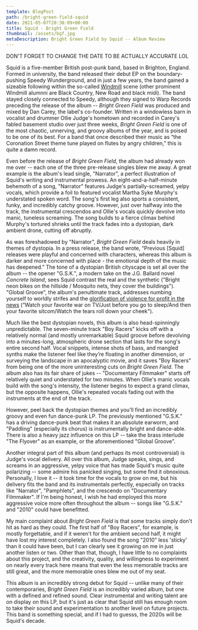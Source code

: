 ```yaml
---
template: BlogPost
path: /bright-green-field-squid
date: 2021-05-07T20:38:09+00:00
title: Squid - Bright Green Field
thumbnail: /assets/bgf.jpg
metaDescription: Bright Green Field by Squid -- Album Review
---
```

DON'T FORGET TO CHANGE THE DATE TO BE ACTUALLY ACCURATE LOL
<br/>

Squid is a five-member British post-punk band, based in Brighton, England. Formed in university, the band released their debut EP on the boundary-pushing Speedy Wunderground, and in just a few years, the band gained a sizeable following within the so-called [Windmill](https://en.wikipedia.org/wiki/The_Windmill,_Brixton) scene (other prominent Windmill alumnni are Black Country, New Road and black midi). The band stayed closely connected to Speedy, although they signed to Warp Records preceding the release of the album -- *Bright Green Field* was produced and mixed by Dan Carey, the label's co-founder. Written in a windowless barn in vocalist and drummer Ollie Judge's hometown and recorded in Carey's fabled basement studio over just three weeks, *Bright Green Field* is one of the most chaotic, unnerving, and groovy albums of the year, and is poised to be one of its best. For a band that once described their music as “the Coronation Street theme tune played on flutes by angry children,” this is quite a damn record. 
<br/>

Even before the release of *Bright Green Field*, the album had already won me over -- each one of the three pre-release singles blew me away. A great example is the album's lead single, "Narrator", a perfect illustration of Squid's writing and instrumental prowess. An eight-and-a-half-minute behemoth of a song, "Narrator" features Judge's partially-screamed, yelpy vocals, which provide a foil to featured vocalist Martha Syke Murphy's understated spoken word. The song's first leg also sports a consistent, funky, and incredibly catchy groove. However, just over halfway into the track, the instrumental crescendos and Ollie's vocals quickly devolve into manic, tuneless screaming. The song builds to a fierce climax behind Murphy's tortured shrieks until the track fades into a dystopian, dark ambient drone, cutting off abruptly. 
<br/>

As was foreshadowed by "Narrator", *Bright Green Field* deals heavily in themes of dystopia. In a press release, the band wrote, “Previous [Squid] releases were playful and concerned with characters, whereas this album is darker and more concerned with place - the emotional depth of the music has deepened.” The tone of a dystopian British cityscape is set all over the album -- the opener "G.S.K.", a modern take on the J.G. Ballard novel *Concrete Island*, sees Squid contrast the real and the synthetic ("Bright neon bikes on the hillside / Mosquito nets, they cover the buildings"). "Global Groove", the album's penultimate track, addresses numbing yourself to worldly strifes and the [glorification of violence for profit in the news](https://www.youtube.com/watch?v=cADiZii4X8s) (“Watch your favorite war on TV/Just before you go to sleep/And then your favorite sitcom/Watch the tears roll down your cheek"). 
<br/>

Much like the best dystopian novels, this album is also head-spinningly unpredictable. The seven-minute track "Boy Racers" kicks off with a relatively normal (and mostly unremarkable) Squid groove before devolving into a minutes-long, atmospheric drone section that lasts for the song's entire second half. Vocal snippets, intense shots of bass, and mangled synths make the listener feel like they’re floating in another dimension, or surveying the landscape in an apocalyptic movie, and it saves "Boy Racers" from being one of the more uninteresting cuts on *Bright Green Field*. The album also has its fair share of jukes -- "Documentary Filmmaker" starts off relatively quiet and understated for two minutes. When Ollie's manic vocals build with the song's intensity, the listener begins to expect a grand climax, but the opposite happens, Ollie's repeated vocals fading out with the instruments at the end of the track. 
<br/>

However, peel back the dystopian themes and you'll find an incredibly groovy and even fun dance-punk LP. The previously mentioned "G.S.K." has a driving dance-punk beat that makes it an absolute earworm, and "Paddling" (especially its chorus) is instrumentally bright and dance-able. There is also a heavy jazz influence on this LP -- take the brass interlude "The Flyover" as an example, or the aforementioned "Global Groove". 
<br/>

Another integral part of this album (and perhaps its most controversial) is Judge's vocal delivery. All over this album, Judge speaks, sings, and screams in an aggressive, yelpy voice that has made Squid's music quite polarizing -- some admire his panicked singing, but some find it obnoxious. Personally, I love it -- it took time for the vocals to grow on me, but his delivery fits the band and its instrumentals perfectly, especially on tracks like "Narrator", "Pamphlets", and the crescendo on "Documentary Filmmaker". If I'm being honest, I wish he had employed this more aggressive voice more often throughout the album -- songs like "G.S.K." and "2010" could have benefitted. 
<br/>

My main complaint about *Bright Green Field* is that some tracks simply don't hit as hard as they could. The first half of "Boy Racers", for example, is mostly forgettable, and if it weren't for the ambient second half, it might have lost my interest completely. I also found the song "2010" less 'sticky' than it could have been, but I can clearly see it growing on me in just another listen or two. Other than that, though, I have little to no complaints about this project, and the creativity, quality, and willingness to experiment on nearly every track here means that even the less memorable tracks are still great, and the more memorable ones blew me out of my seat. 
<br/>

This album is an incredibly strong debut for Squid -- unlike many of their contemporaries, *Bright Green Field* is an incredibly varied album, but one with a defined and refined sound. Clear instrumental and writing talent are on display on this LP, but it's just as clear that Squid still has enough room to take their sound and experimentation to another level on future projects. This band is something special, and if I had to guesss, the 2020s will be Squid's decade. 